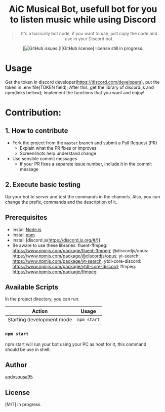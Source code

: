<h1 align="center">
 AiC Musical Bot, usefull bot for you to listen music while using Discord
</h1>
<div align="center" >

> It's a basically bot code, if you want to use, just copy the code and use in your Discord bot. 


[![GitHub issues](https://github.com/andysousa95/aicmusicalbot/issues)
[![GitHub license] license still in progress.

</div>

# Usage

Get the token in discord developer(https://discord.com/developers), put the token in .env file(TOKEN field);
After this, get the library of discord.js and npm(links bellow);
Implement the functions that you want and enjoy!

# Contribution:

## 1. How to contribute

- Fork the project from the `master` branch and submit a Pull Request (PR)
  - Explain what the PR fixes or improves
  - Screenshots help understand change
- Use sensible commit messages
  - If your PR fixes a separate issue number, include it in the commit message

## 2. Execute basic testing

Up your bot to server and test the commands in the channels. Also, you can change the prefix, commands and the description of it.


## Prerequisites

- Install [Node.js](https://nodejs.org)
- Install [npm](https://www.npmjs.com/)
- Install [discord.js(https://discord.js.org/#/)]
- Be aware to use these libraries: 
    fluent-ffmpeg: https://www.npmjs.com/package/fluent-ffmpeg;
    @discordjs/opus: https://www.npmjs.com/package/@discordjs/opus;
    yt-search: https://www.npmjs.com/package/yt-search;
    ytdl-core-discord: https://www.npmjs.com/package/ytdl-core-discord;
    ffmpeg: https://www.npmjs.com/package/ffmpeg.


## Available Scripts

In the project directory, you can run:

| Action                             | Usage               |
| ---------------------------------- | ------------------- |
| Starting development mode          | `npm start`         |

### `npm start`

npm start will run your bot using your PC as host for it, this command should be use in shell.

## Author

[andysousa95](https://twitter.com/filler753)

## License

[MIT] in progress.
